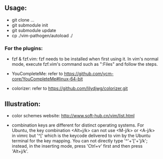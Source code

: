 ## Usage:

- git clone ...
- git submodule init
- git submodule update
- cp ./vim-pathogen/autoload ./

### For the plugins:

- fzf & fzf.vim: fzf needs to be installed when first using it. 
In vim's normal mode, execute fzf.vim's command such as ":Files" and follow the steps.

- YouCompleteMe: refer to https://github.com/ycm-core/YouCompleteMe#linux-64-bit 

- colorizer: refer to https://github.com/lilydjwg/colorizer.git

## Illustration:

- color schemes website: http://www.soft-hub.cn/vim/list.html

- combination keys are different for distinct operating systems. For Ubuntu, 
the key combination <Alt+j/k> can not use <M-j/k> or <A-j/k> in vimrc 
but '^[' which is the keycode delivered to vim by the Ubuntu terminal for the key mapping. 
You can not directly type '^'+'['+'j/k'; 
instead, in the inserting mode, press 'Ctrl+v' first and then press 'Alt+j/k'.

